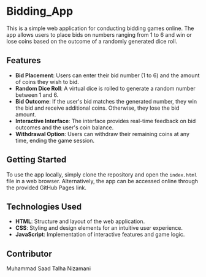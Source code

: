 # Bidding_App
This is a simple web application for conducting bidding games online. The app allows users to place bids on numbers ranging from 1 to 6 and win or lose coins based on the outcome of a randomly generated dice roll. 

## Features

- **Bid Placement**: Users can enter their bid number (1 to 6) and the amount of coins they wish to bid.
- **Random Dice Roll**: A virtual dice is rolled to generate a random number between 1 and 6.
- **Bid Outcome**: If the user's bid matches the generated number, they win the bid and receive additional coins. Otherwise, they lose the bid amount.
- **Interactive Interface**: The interface provides real-time feedback on bid outcomes and the user's coin balance.
- **Withdrawal Option**: Users can withdraw their remaining coins at any time, ending the game session.

## Getting Started

To use the app locally, simply clone the repository and open the `index.html` file in a web browser. Alternatively, the app can be accessed online through the provided GitHub Pages link.

## Technologies Used

- **HTML**: Structure and layout of the web application.
- **CSS**: Styling and design elements for an intuitive user experience.
- **JavaScript**: Implementation of interactive features and game logic.

## Contributor
Muhammad Saad
Talha Nizamani
